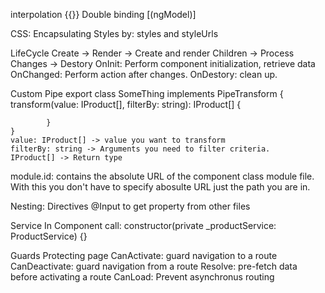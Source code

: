 interpolation {{}}
Double binding [(ngModel)]

CSS:
    Encapsulating Styles by: styles and styleUrls

LifeCycle
    Create -> Render -> Create and render Children -> Process Changes -> Destory
    OnInit: Perform component initialization, retrieve data
    OnChanged: Perform action after changes.
    OnDestory: clean up.

Custom Pipe
    export class SomeThing implements PipeTransform {
        transform(value: IProduct[],
            filterBy: string): IProduct[] {

            }
    }
    value: IProduct[] -> value you want to transform
    filterBy: string -> Arguments you need to filter criteria.
    IProduct[] -> Return type

module.id: contains the absolute URL of the component class module file. With this you don't have to specify abosulte URL just the path you are in.

Nesting:
    Directives
    @Input to get property from other files

Service
    In Component call: constructor(private _productService: ProductService) {}

Guards
    Protecting page
    CanActivate: guard navigation to a route
    CanDeactivate: guard navigation from a route
    Resolve: pre-fetch data before activating a route
    CanLoad: Prevent asynchronus routing